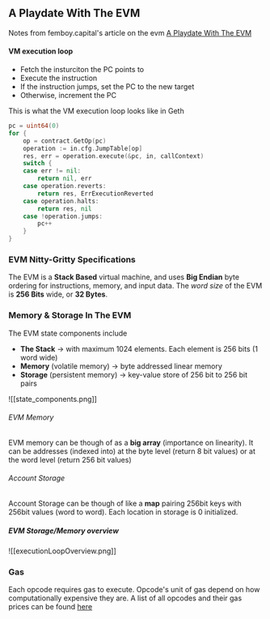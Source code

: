 ## A Playdate With The EVM
Notes from femboy.capital's article on the evm [A Playdate With The EVM](https://femboy.capital/evm-pt1)
#### VM execution loop
- Fetch the insturciton the PC points to 
- Execute the instruction
- If the instruction jumps, set the PC to the new target
- Otherwise, increment the PC

This is what the VM execution loop looks like in Geth
```go
pc = uint64(0)
for {
    op = contract.GetOp(pc)
    operation := in.cfg.JumpTable[op]
    res, err = operation.execute(&pc, in, callContext)
    switch {
    case err != nil:
        return nil, err
    case operation.reverts:
        return res, ErrExecutionReverted
    case operation.halts:
        return res, nil
    case !operation.jumps:
        pc++
    }
}
```

### EVM Nitty-Gritty Specifications
The EVM is a **Stack Based** virtual machine, and uses **Big Endian** byte ordering for instructions, memory, and input data. The *word size* of the EVM is **256 Bits** wide, or **32 Bytes**.

### Memory & Storage In The EVM
The EVM state components include
- **The Stack** -> with maximum 1024 elements. Each element is 256 bits (1 word wide)
- **Memory** (volatile memory) -> byte addressed linear memory
- **Storage** (persistent memory) -> key-value store of 256 bit to 256 bit pairs

![[state_components.png]]

###### EVM Memory
EVM memory can be though of as a **big array** (importance on linearity). It can be addresses (indexed into) at the byte level (return 8 bit values) or at the word level (return 256 bit values)

###### Account Storage
Account Storage can be though of like a **map** pairing 256bit keys with 256bit values (word to word). Each location in storage is 0 initialized.

##### EVM Storage/Memory overview
![[executionLoopOverview.png]]

### Gas
Each opcode requires gas to execute. Opcode's unit of gas depend on how computationally expensive they are. A list of all opcodes and their gas prices can be found [here](https://github.com/crytic/evm-opcodes)